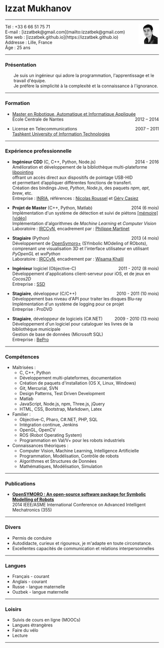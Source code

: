 # Izzat Mukhanov

---

<img src="img/me.png" width="13%" height="auto" align="right">
Tél : +33 6 66 51 75 71<br>
E-mail : [izzatbek@gmail.com](mailto:izzatbek@gmail.com)<br>
Site web : [izzatbek.github.io](https://izzatbek.github.io)<br>
Addresse : Lille, France<br>
Âge : 25 ans

---

### Présentation

<p style="padding-left:2em;">
Je suis un ingénieur qui adore la programmation, l'apprentissage et le travail d'équipe.<br>
Je préfère la simplicité à la complexité et la connaissance à l'ignorance.
</p>

---

### Formation

* [Master en Robotique, Automatique et Informatique Appliquée](http://masteraria.irccyn.ec-nantes.fr/index.php/home-fr)
<span style="float:right;">2012 – 2014</span><br>
École Centrale de Nantes

* License en Telecommunications
<span style="float:right;">2007 – 2011</span><br>
[Tashkent University of Information Technologies](http://www.tuit.uz/?lang=en)

---

### Expérience professionnelle

* **Ingénieur CDD** (C, C++, Python, Node.js)
<span style="float:right;">2014 - 2016</span><br>
Amélioration et développement de la bibliothèque multi-plateforme [libpointing](http://libpointing.org)<br>
offrant un accès direct aux dispositifs de pointage USB-HID<br>
et permettant d’appliquer différentes fonctions de transfert.<br>
Création des bindings *Java*, *Python*, *Node.js*, des paquets *npm*, *apt*, *brew*, etc.<br>
Entreprise : [INRIA](http://www.inria.fr/en/), références : 
[Nicolas Roussel](http://interaction.lille.inria.fr/~roussel/)
et
[Géry Casiez](http://cristal.univ-lille.fr/~casiez/)

* **Projet de Master** (C++, Python, Matlab)
<span style="float:right;">2014 (6 mois)</span><br>
Implémentation d'un système de détection et suivi de piétons
[[mémoire]](https://dl.dropboxusercontent.com/u/61610962/thesis.pdf)
[[vidéo]](https://www.youtube.com/watch?v=o-HAwKvbs8c)<br>
Implémentation d'algorithmes de *Machine Learning* et *Computer Vision*<br>
Laboratoire : [IRCCyN](http://www.irccyn.ec-nantes.fr/en/), encadrement par :
[Philippe Martinet](http://www.irccyn.ec-nantes.fr/~martinet/home.html)

* **Stagiaire** (Python) 
<span style="float:right;">2013 (4 mois)</span><br>
Développement de [OpenSymoro+](https://github.com/symoro/symoro) (SYmbolic MOdeling of RObots),<br>
comprenant une visualisation 3D et l'interface utilisateur en utilisant *PyOpenGL* et *wxPython*<br>
Laboratoire : [IRCCyN](http://www.irccyn.ec-nantes.fr/en/), encadrement par :
[Wisama Khalil](https://scholar.google.fr/citations?user=cgizGIoAAAAJ&hl=en)

* **Ingénieur** logiciel (Objective-C)
<span style="float:right;">2011 - 2012 (8 mois)</span><br>
Développement d'applications client-serveur pour iOS, et de jeux en *Cocos2D*<br>
Entreprise : [SSD](http://www.ssdsoftwaresolutions.com)

* **Stagiaire**, développeur (C/C++)
<span style="float:right;">2010 - 2011 (10 mois)</span><br>
Développement bas niveau d'API pour traiter les disques Blu-ray<br>
Implémentation d'un système de logging pour ce projet<br>
Entreprise : ProDVD

* **Stagiaire**, développeur de logiciels (C#.NET)
<span style="float:right;">2009 - 2010 (13 mois)</span><br>
Développement d'un logiciel pour cataloguer les livres de la bibliothèque municipale<br>
Gestion de base de données (Microsoft SQL)<br>
Entreprise : [BePro](http://bepro.uz/en/)

<!--<br><br><br><br><br><br><br><br><br><br><br><br>-->

---

### Compétences

* Maîtrisées :
	* C, C++, Python
	* Développement multi-plateformes, documentation
	* Création de paquets d'installation (OS X, Linux, Windows)
	* Git, Mercurial, SVN
	* Design Patterns, Test Driven Development
	* Matlab
	* JavaScript, Node.js, npm, Three.js, jQuery
	* HTML, CSS, Bootstrap, Markdown, Latex
* Familier :
	* Objective-C, Pharo, C#.NET, PHP, SQL
	* Intégration continue, Jenkins
	* OpenGL, OpenCV
	* ROS (Robot Operating System)
	* Programmation en Val/V+ pour les robots industriels
* Connaissances théoriques :
	* Computer Vision, Machine Learning, Intelligence Artificielle
	* Programmation, Modélisation, Contrôle de robots
	* Algorithmes et Structures de Données
	* Mathématiques, Modélisation, Simulation

---

### Publications

* **[OpenSYMORO : An open-source software package for Symbolic Modelling of Robots](https://hal.archives-ouvertes.fr/hal-01025919)** <br>
2014 IEEE/ASME International Conference on Advanced Intelligent Mechatronics (355)

---

### Divers

* Permis de conduire
* Autodidacte, curieux et rigoureux, je m'adapte en toute circonstance.
* Excellentes capacités de communication et relations interpersonnelles

---

### Langues

* Français - courant
* Anglais - courant
* Russe - langue maternelle
* Ouzbek - langue maternelle

---

### Loisirs

* Suivis de cours en ligne (MOOCs)
* Langues étrangères
* Faire du vélo
* Lecture

---